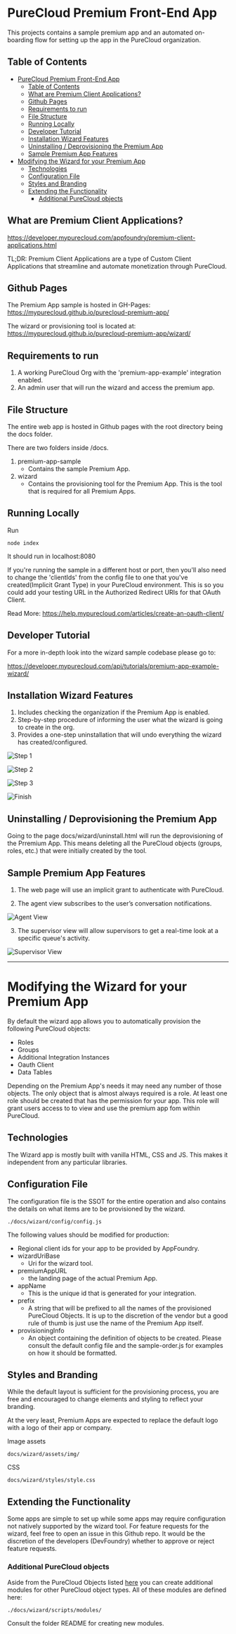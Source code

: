# PureCloud Premium Front-End App

This projects contains a sample premium app and an automated on-boarding flow for setting up the app in the PureCloud organization.

## Table of Contents
- [PureCloud Premium Front-End App](#purecloud-premium-front-end-app)
  - [Table of Contents](#table-of-contents)
  - [What are Premium Client Applications?](#what-are-premium-client-applications)
  - [Github Pages](#github-pages)
  - [Requirements to run](#requirements-to-run)
  - [File Structure](#file-structure)
  - [Running Locally](#running-locally)
  - [Developer Tutorial](#developer-tutorial)
  - [Installation Wizard Features](#installation-wizard-features)
  - [Uninstalling / Deprovisioning the Premium App](#uninstalling--deprovisioning-the-premium-app)
  - [Sample Premium App Features](#sample-premium-app-features)
- [Modifying the Wizard for your Premium App](#modifying-the-wizard-for-your-premium-app)
  - [Technologies](#technologies)
  - [Configuration File](#configuration-file)
  - [Styles and Branding](#styles-and-branding)
  - [Extending the Functionality](#extending-the-functionality)
    - [Additional PureCloud objects](#additional-purecloud-objects)



## What are Premium Client Applications?
 https://developer.mypurecloud.com/appfoundry/premium-client-applications.html

 TL;DR: Premium Client Applications are a type of Custom Client Applications that streamline and automate monetization through PureCloud.



## Github Pages
The Premium App sample is hosted in GH-Pages:
https://mypurecloud.github.io/purecloud-premium-app/

The wizard or provisioning tool is located at:
https://mypurecloud.github.io/purecloud-premium-app/wizard/



## Requirements to run
1. A working PureCloud Org with the 'premium-app-example' integration enabled.
2. An admin user that will run the wizard and access the premium app. 



## File Structure

The entire web app is hosted in Github pages with the root directory being the docs folder.

There are two folders inside /docs.

1. premium-app-sample
   - Contains the sample Premium App.
2. wizard
   - Contains the provisioning tool for the Premium App. This is the tool that is required for all Premium Apps. 



## Running Locally

Run
```
node index
```

It should run in localhost:8080

If you're running the sample in a different host or port, then you'll also need to change the 'clientIds' from the config file to one that you've created(Implicit Grant Type) in your PureCloud environment. This is so you could add your testing URL in the Authorized Redirect URIs for that OAuth Client.

Read More: https://help.mypurecloud.com/articles/create-an-oauth-client/



## Developer Tutorial 

For a more in-depth look into the wizard sample codebase please go to:

https://developer.mypurecloud.com/api/tutorials/premium-app-example-wizard/




## Installation Wizard Features
1. Includes checking the organization if the Premium App is enabled.
2. Step-by-step procedure of informing the user what the wizard is going to create in the org.
3. Provides a one-step uninstallation that will undo everything the wizard has created/configured.

![Step 1](https://raw.githubusercontent.com/MyPureCloud/purecloud-premium-app/master/screenshots/step-1.png "Step 1")

![Step 2](https://raw.githubusercontent.com/MyPureCloud/purecloud-premium-app/master/screenshots/step-2.png "Step 2")

![Step 3](https://raw.githubusercontent.com/MyPureCloud/purecloud-premium-app/master/screenshots/step-3.png "Step 3")

![Finish](https://raw.githubusercontent.com/MyPureCloud/purecloud-premium-app/master/screenshots/finish.png "Finish")



## Uninstalling / Deprovisioning the Premium App

Going to the page docs/wizard/uninstall.html will run the deprovisioning of the Prremium App. This means deleting all the PureCloud objects (groups, roles, etc.) that were initially created by the tool. 



## Sample Premium App Features
1.	The web page will use an implicit grant to authenticate with PureCloud. 

2. The agent view subscribes to the user’s conversation notifications. 

![Agent View](https://raw.githubusercontent.com/MyPureCloud/purecloud-premium-app/master/screenshots/agent-view.png "Agent View")

3. The supervisor view will allow supervisors to get a real-time look at a specific queue's activity.

![Supervisor View](https://raw.githubusercontent.com/MyPureCloud/purecloud-premium-app/master/screenshots/supervisor-view.png "Supervisor View")


<hr>

# Modifying the Wizard for your Premium App

By default the wizard app allows you to automatically provision the following PureCloud objects:

- Roles
- Groups
- Additional Integration Instances
- Oauth Client
- Data Tables

Depending on the Premium App's needs it may need any number of those objects. The only object that is almost always required is a role. At least one role should be created that has the permission for your app. This role will grant users access to to view and use the premium app fom within PureCloud.

## Technologies

The Wizard app is mostly built with vanilla HTML, CSS and JS. This makes it independent from any particular libraries.

## Configuration File

The configuration file is the SSOT for the entire operation and also contains the details on what items are to be provisioned by the wizard.
```
./docs/wizard/config/config.js
```
The following values should be modified for production:
- Regional client ids for your app to be provided by AppFoundry.
- wizardUriBase 
  - Uri for the wizard tool.
- premiumAppURL 
  - the landing page of the actual Premium App.
- appName 
  - This is the unique id that is generated for your integration.
- prefix 
  - A string that will be prefixed to all the names of the provisioned PureCloud Objects. It is up to the discretion of the vendor but a good rule of thumb is just use the name of the Premium App itself.
- provisioningInfo
  - An object containing the definition of objects to be created. Please consult the default config file and the sample-order.js for examples on how it should be formatted.

## Styles and Branding

While the default layout is sufficient for the provisioning process, you are free and encouraged to change elements and styling to reflect your branding.

At the very least, Premium Apps are expected to replace the default logo with a logo of their app or company.

Image assets
```
docs/wizard/assets/img/
```
CSS
```
docs/wizard/styles/style.css
```

## Extending the Functionality

Some apps are simple to set up while some apps may require configuration not natively supported by the wizard tool. For feature requests for the wizard, feel free to open an issue in this Github repo. It would be the discretion of the developers (DevFoundry) whether to approve or reject feature requests.

### Additional PureCloud objects
Aside from the PureCloud Objects listed [here](#modifying-the-wizard-for-your-premium-app) you can create additional modules for other PureCloud object types. All of these modules are defined here:
```
./docs/wizard/scripts/modules/
```
Consult the folder README for creating new modules.